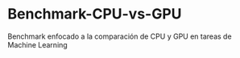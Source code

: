 # Benchmark-CPU-vs-GPU
Benchmark enfocado a la comparación de CPU y GPU en tareas de Machine Learning
